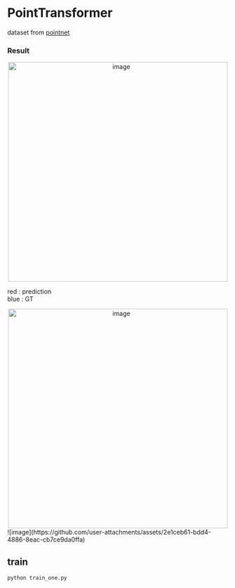 # PointTransformer

dataset from [pointnet](https://github.com/KAIST-Visual-AI-Group/CS479-Assignment_1)

### Result
<div style="text-align: center;">
    <img src="https://github.com/user-attachments/assets/c0a76884-a6b6-4212-b5cf-aeca6b16022b" alt="image" width="500"/>
</div>

red : prediction \
blue : GT

<div style="text-align: center;">
    <img src="https://github.com/user-attachments/assets/2e1ceb61-bdd4-4886-8eac-cb7ce9da0ffa" alt="image" width="500"/>
</div>
![image](https://github.com/user-attachments/assets/2e1ceb61-bdd4-4886-8eac-cb7ce9da0ffa)

## train
```bash
python train_one.py
```
